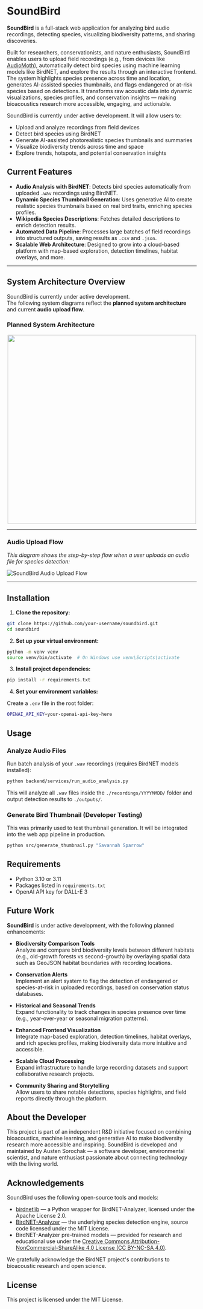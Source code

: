 # SoundBird

**SoundBird** is a full-stack web application for analyzing bird audio recordings, detecting species, visualizing biodiversity patterns, and sharing discoveries.

Built for researchers, conservationists, and nature enthusiasts, SoundBird enables users to upload field recordings (e.g., from devices like [AudioMoth](https://www.openacousticdevices.info/audiomoth)), automatically detect bird species using machine learning models like BirdNET, and explore the results through an interactive frontend.  
The system highlights species presence across time and location, generates AI-assisted species thumbnails, and flags endangered or at-risk species based on detections.
It transforms raw acoustic data into dynamic visualizations, species profiles, and conservation insights — making bioacoustics research more accessible, engaging, and actionable.

SoundBird is currently under active development. It will allow users to:

- Upload and analyze recordings from field devices
- Detect bird species using BirdNET
- Generate AI-assisted photorealistic species thumbnails and summaries
- Visualize biodiversity trends across time and space
- Explore trends, hotspots, and potential conservation insights

## Current Features

- **Audio Analysis with BirdNET**: Detects bird species automatically from uploaded `.wav` recordings using BirdNET.
- **Dynamic Species Thumbnail Generation**: Uses generative AI to create realistic species thumbnails based on real bird traits, enriching species profiles.
- **Wikipedia Species Descriptions**: Fetches detailed descriptions to enrich detection results.
- **Automated Data Pipeline**: Processes large batches of field recordings into structured outputs, saving results as `.csv` and `.json`.
- **Scalable Web Architecture**: Designed to grow into a cloud-based platform with map-based exploration, detection timelines, habitat overlays, and more.

---

## System Architecture Overview

SoundBird is currently under active development.  
The following system diagrams reflect the **planned system architecture** and current **audio upload flow**.

### Planned System Architecture

<p align="center">
  <img src="docs/architecture/soundbird-system-architecture-transparent.png" width="500px">
</p>

---

### Audio Upload Flow

_This diagram shows the step-by-step flow when a user uploads an audio file for species detection:_

![SoundBird Audio Upload Flow](docs/architecture/soundbird-audio-upload-flow-transparent.png)

---

## Installation

1. **Clone the repository:**

```bash
git clone https://github.com/your-username/soundbird.git
cd soundbird
```

2. **Set up your virtual environment:**

```bash
python -m venv venv
source venv/bin/activate  # On Windows use venv\Scripts\activate
```

3. **Install project dependencies:**

```bash
pip install -r requirements.txt
```

4. **Set your environment variables:**

Create a `.env` file in the root folder:

```bash
OPENAI_API_KEY=your-openai-api-key-here
```

## Usage

### Analyze Audio Files

Run batch analysis of your `.wav` recordings (requires BirdNET models installed):

```bash
python backend/services/run_audio_analysis.py
```

This will analyze all `.wav` files inside the `./recordings/YYYYMMDD/` folder and output detection results to `./outputs/`.

### Generate Bird Thumbnail (Developer Testing)

This was primarily used to test thumbnail generation. It will be integrated into the web app pipeline in production.

```bash
python src/generate_thumbnail.py "Savannah Sparrow"
```

## Requirements

- Python 3.10 or 3.11
- Packages listed in `requirements.txt`
- OpenAI API key for DALL-E 3

## Future Work

**SoundBird** is under active development, with the following planned enhancements:

- **Biodiversity Comparison Tools**  
  Analyze and compare bird biodiversity levels between different habitats (e.g., old-growth forests vs second-growth) by overlaying spatial data such as GeoJSON habitat boundaries with recording locations.

- **Conservation Alerts**  
  Implement an alert system to flag the detection of endangered or species-at-risk in uploaded recordings, based on conservation status databases.

- **Historical and Seasonal Trends**  
  Expand functionality to track changes in species presence over time (e.g., year-over-year or seasonal migration patterns).

- **Enhanced Frontend Visualization**  
  Integrate map-based exploration, detection timelines, habitat overlays, and rich species profiles, making biodiversity data more intuitive and accessible.

- **Scalable Cloud Processing**  
  Expand infrastructure to handle large recording datasets and support collaborative research projects.

- **Community Sharing and Storytelling**  
  Allow users to share notable detections, species highlights, and field reports directly through the platform.

## About the Developer

This project is part of an independent R&D initiative focused on combining bioacoustics, machine learning, and generative AI to make biodiversity research more accessible and inspiring.
SoundBird is developed and maintained by Austen Sorochak — a software developer, environmental scientist, and nature enthusiast passionate about connecting technology with the living world.

## Acknowledgements

SoundBird uses the following open-source tools and models:

- [birdnetlib](https://github.com/kahst/birdnetlib) — a Python wrapper for BirdNET-Analyzer, licensed under the Apache License 2.0.
- [BirdNET-Analyzer](https://github.com/kahst/BirdNET-Analyzer) — the underlying species detection engine, source code licensed under the MIT License.
- BirdNET-Analyzer pre-trained models — provided for research and educational use under the [Creative Commons Attribution-NonCommercial-ShareAlike 4.0 License (CC BY-NC-SA 4.0)](https://creativecommons.org/licenses/by-nc-sa/4.0/).

We gratefully acknowledge the BirdNET project's contributions to bioacoustic research and open science.

## License

This project is licensed under the MIT License.
